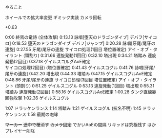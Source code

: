 やること

ホイールでの拡大率変更
ギミック実装
カメラ回転

+0.63

0:00        終焉の竜詩 (全体攻撃)
0:13.13     詠唱[堕天のドラゴンダイブ]
            デバフ[サイコロ]
0:18.53     堕天のドラゴンダイブ 
            デバフ[ジャンプ]
0:20.28     詠唱[牙尾/尾牙の連旋]
0:27.55     牙尾/尾牙の連旋
            サイコロ処理(1回目 塔位置確定) 
            アイ・オブ・タイラント (頭割り)
0:31.66     連旋発動(1回目)
0:32.10     塔出現
0:34.21     塔踏み
            連旋発動(2回目)
0:37.18     ゲイルスコルグAoE確定            
            サイコロ処理(2回目) (塔位置確定)
0:41.43     ゲイルスコグル
0:41.76     詠唱[牙尾/尾牙の連旋]
0:42.20     塔出現
0:44.33     塔踏み
0:47.15     ゲイルスコグルAoE確定            
0:48.86     牙尾/尾牙の連旋
            サイコロ処理(3回目 塔位置確定)
            アイ・オブ・タイラント (頭割り)
0:51.25     ゲイルスコグル
0:53.13     連旋発動(1回目)
            塔出現
0:55.31     塔踏み
            連旋発動(2回目)
0:58.16     ゲイルスコグルAoE確定
1:00.28     タンク直線範囲強攻撃
1:02.36     ゲイルスコグル
<!--  -->
1:07        ドラッケンランス
1:14        塔踏み
1:21        ゲイルスコグル
            (技名不明)
1:45        ドラッケンランス
1:58        最期の咆哮


~~マーカー~~
~~途中で槍消す~~
~~カメラ固定~~
でかいAoEの間隔
リキッドは究極残す
ほかプレイヤー削除